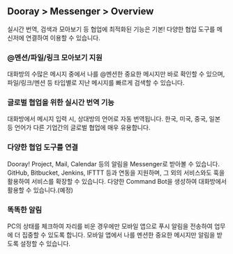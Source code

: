 ## Dooray > Messenger > Overview
실시간 번역, 검색과 모아보기 등 협업에 최적화된 기능은 기본! 
다양한 협업 도구를 메신저에 연결하여 이용할 수 있습니다.

### @멘션/파일/링크 모아보기 지원
대화방의 수많은 메시지 중에서 나를 @멘션한 중요한 메시지만 바로 확인할 수 있으며, 파일/링크/멘션 등 타입별로 지난 메시지를 빠르게 검색할 수 있습니다.

### 글로벌 협업을 위한 실시간 번역 기능
대화방에서 메시지 입력 시, 상대방의 언어로 자동 번역됩니다.
한국, 미국, 중국, 일본 등 언어가 다른 기업간의 글로벌 협업에 매우 유용합니다.

### 다양한 협업 도구를 연결
Dooray! Project, Mail, Calendar 등의 알림을 Messenger로 받아볼 수 있습니다.
GitHub, Bitbucket, Jenkins, IFTTT 등과 연동을 지원하며, 그 외의 서비스와도 훅을 활용하여 서비스를 확장할 수 있습니다.
다양한 Command Bot을 생성하여 대화방에서 활용할 수 있습니다.(예정)

### 똑똑한 알림
PC의 상태를 체크하여 자리를 비운 경우에만 모바일 앱으로 푸시 알림을 전송하여 업무에 더 집중할 수 있도록 합니다.
모바일 앱에서 나를 멘션한 중요한 메시지만 알림을 받도록 설정할 수 있습니다.

